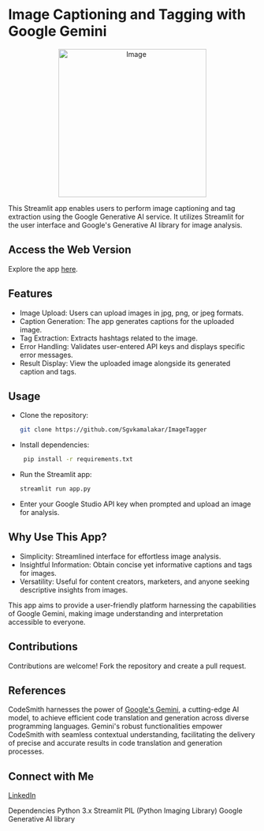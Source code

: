 # Image Captioning and Tagging with Google Gemini
<p align="center">
  <img src='https://github.com/Sgvkamalakar/ImageTagger/assets/103712713/f4024d1a-0573-4859-9f16-81c710742bd8' alt="Image" width="300" height="300">
</p>



This Streamlit app enables users to perform image captioning and tag extraction using the Google Generative AI service. It utilizes Streamlit for the user interface and Google's Generative AI library for image analysis.

## Access the Web Version
Explore the app [here](https://image-caption-tagger.streamlit.app/).

## Features
- Image Upload: Users can upload images in jpg, png, or jpeg formats.
- Caption Generation: The app generates captions for the uploaded image.
- Tag Extraction: Extracts hashtags related to the image.
- Error Handling: Validates user-entered API keys and displays specific error messages.
- Result Display: View the uploaded image alongside its generated caption and tags.

## Usage
- Clone the repository:
  ```bash
  git clone https://github.com/Sgvkamalakar/ImageTagger
- Install dependencies:
  ```bash
   pip install -r requirements.txt
- Run the Streamlit app:
  ```bash
  streamlit run app.py
- Enter your Google Studio API key when prompted and upload an image for analysis.
  
## Why Use This App?
- Simplicity: Streamlined interface for effortless image analysis.
- Insightful Information: Obtain concise yet informative captions and tags for images.
- Versatility: Useful for content creators, marketers, and anyone seeking descriptive insights from images.

This app aims to provide a user-friendly platform harnessing the capabilities of Google Gemini, making image understanding and interpretation accessible to everyone.

## Contributions
Contributions are welcome! Fork the repository and create a pull request.

## References
CodeSmith harnesses the power of [Google's Gemini](https://cloud.google.com/gemini), a cutting-edge AI model, to achieve efficient code translation and generation across diverse programming languages. Gemini's robust functionalities empower CodeSmith with seamless contextual understanding, facilitating the delivery of precise and accurate results in code translation and generation processes.


## Connect with Me
[LinkedIn](https://www.linkedin.com/in/sgvkamalakar)


Dependencies
Python 3.x
Streamlit
PIL (Python Imaging Library)
Google Generative AI library
